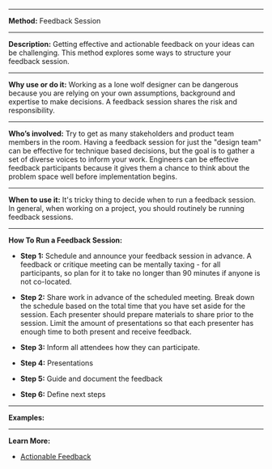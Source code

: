 
---

**Method:** Feedback Session

---

**Description:** Getting effective and actionable feedback on your ideas can be challenging. This method explores some ways to structure your feedback session.

---

**Why use or do it:** Working as a lone wolf designer can be dangerous because you are relying on your own assumptions, background and expertise to make decisions. A feedback session shares the risk and responsibility.

---

**Who’s involved:** Try to get as many stakeholders and product team members in the room. Having a feedback session for just the "design team" can be effective for technique based decisions, but the goal is to gather a set of diverse voices to inform your work. Engineers can be effective feedback participants because it gives them a chance to think about the problem space well before implementation begins. 

---

**When to use it:** It's tricky thing to decide when to run a feedback session. In general, when working on a project, you should routinely be running feedback sessions.  

---

**How To Run a Feedback Session:**

* **Step 1:** Schedule and announce your feedback session in advance. A feedback or critique meeting can be mentally taxing - for all participants, so plan for it to take no longer than 90 minutes if anyone is not co-located. 

* **Step 2:** Share work in advance of the scheduled meeting. Break down the schedule based on the total time that you have set aside for the session. Each presenter should prepare materials to share prior to the session. Limit the amount of presentations so that each presenter has enough time to both present and receive feedback.

* **Step 3:** Inform all attendees how they can participate.
* **Step 4:** Presentations
* **Step 5:** Guide and document the feedback
* **Step 6:** Define next steps

---

**Examples:**

---
**Learn More:**

* [Actionable Feedback](https://jess.makes.org/thimble/MTEzMjMzMTI2NA==/actionable-feedback)



